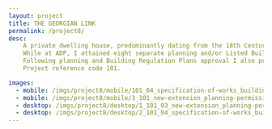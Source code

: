 ```yaml
---
layout: project
title: THE GEORGIAN LINK
permalink: /project8/
desc:
    A private dwelling house, predominantly dating from the 18th Century, statutorily listed Grade 2, with historical links to the Bowes Lyons family.<br><br>
    While at ADP, I attained eight separate planning and/or Listed Building Consent approvals, required for various alterations and extensions; prepared additional drawn details to clear numerous pre-commencement planning conditions.  One of these approvals involved the removal of an unsightly and dilapidated 1970’s lean-to link and the formation of a new kitchen link extension at the rear of the property.<br><br>
    Following planning and Building Regulation Plans approval I also prepared and tendered the scheme.<br><br>
    Project reference code 101.

images:
  - mobile: /imgs/project8/mobile/101_04_specification-of-works_building-regulations_listed-building_M.jpg
  - mobile: /imgs/project8/mobile/3_101_new-extension_planning-permission_listed-builing-consent_approval_M.jpg
  - desktop: /imgs/project8/desktop/1_101_03_new-extension_planning-permission_listed-builing-consent_approval_DT.jpg
  - desktop: /imgs/project8/desktop/2_101_04_specification-of-works_building-regulations_listed-building_DT.jpg
---
```

